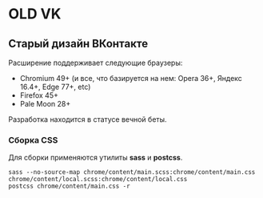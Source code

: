 # OLD VK
## Старый дизайн ВКонтакте

Расширение поддерживает следующие браузеры:
* Chromium 49+ (и все, что базируется на нем: Opera 36+, Яндекс 16.4+, Edge 77+, etc)
* Firefox 45+
* Pale Moon 28+

Разработка находится в статусе вечной беты.

### Сборка CSS

Для сборки применяются утилиты **sass** и **postcss**.

```
sass --no-source-map chrome/content/main.scss:chrome/content/main.css chrome/content/local.scss:chrome/content/local.css
postcss chrome/content/main.css -r
```